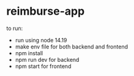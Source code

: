 # reimburse-app
to run:

- run using node 14.19
- make env file for both backend and frontend
- npm install
- npm run dev for backend
- npm start for frontend
